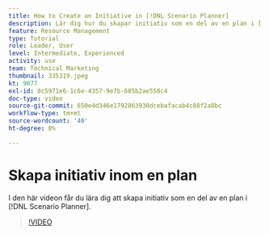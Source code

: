 ```yaml
---
title: How to Create an Initiative in [!DNL Scenario Planner]
description: Lär dig hur du skapar initiativ som en del av en plan i [!DNL Scenario Planner].
feature: Resource Management
type: Tutorial
role: Leader, User
level: Intermediate, Experienced
activity: use
team: Technical Marketing
thumbnail: 335319.jpeg
kt: 9077
exl-id: 8c5971e6-1c6e-4357-9e7b-685b2ae558c4
doc-type: video
source-git-commit: 650e4d346e1792863930dcebafacab4c88f2a8bc
workflow-type: tm+mt
source-wordcount: '40'
ht-degree: 0%

---
```


# Skapa initiativ inom en plan

I den här videon får du lära dig att skapa initiativ som en del av en plan i [!DNL Scenario Planner].

>[!VIDEO](https://video.tv.adobe.com/v/335319/?quality=12&learn=on)
